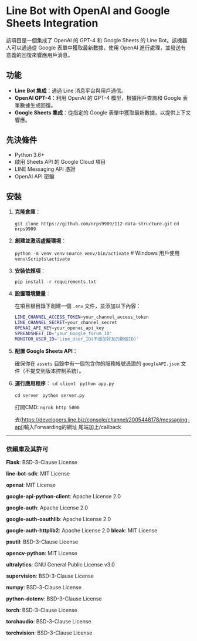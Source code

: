 # Line Bot with OpenAI and Google Sheets Integration

該項目是一個集成了 OpenAI 的 GPT-4 和 Google Sheets 的 Line Bot。該機器人可以通過從 Google 表單中獲取最新數據，使用 OpenAI 進行處理，並發送有意義的回復來響應用戶消息。

## 功能

- **Line Bot 集成**：通過 Line 消息平台與用戶通信。
- **OpenAI GPT-4**：利用 OpenAI 的 GPT-4 模型，根據用戶查詢和 Google 表單數據生成回復。
- **Google Sheets 集成**：從指定的 Google 表單中獲取最新數據，以提供上下文響應。

## 先決條件

- Python 3.6+
- 啟用 Sheets API 的 Google Cloud 項目
- LINE Messaging API 憑證
- OpenAI API 密鑰

## 安裝


1. **克隆倉庫**：

   `git clone https://github.com/nrps9909/112-data-structure.git`
   `cd nrps9909`

2. **創建並激活虛擬環境**：

   `python -m venv venv`
   `source venv/bin/activate`  # Windows 用戶使用 `venv\Scripts\activate`

3. **安裝依賴項**：

   `pip install -r requirements.txt`

4. **設置環境變量**：

   在項目根目錄下創建一個 `.env` 文件，並添加以下內容：
   ```sh
   LINE_CHANNEL_ACCESS_TOKEN=your_channel_access_token
   LINE_CHANNEL_SECRET=your_channel_secret
   OPENAI_API_KEY=your_openai_api_key
   SPREADSHEET_ID='your_Google_forum_ID'
   MONITOR_USER_ID='Line_User_ID(不是加好友的那個ID)'
   ```
5. **配置 Google Sheets API**：

   確保你在 `assets` 目錄中有一個包含你的服務帳號憑證的 `googleAPI.json` 文件（不提交到版本控制系統）。

6. **運行應用程序**：
   `cd client `
   `python app.py`

   `cd server `
   `python server.py`

   打開CMD:
   `ngrok http 5000`

   去(https://developers.line.biz/console/channel/2005448178/messaging-api)輸入Forwarding的網址 尾端加上/callback


---

### 依賴庫及其許可

**Flask**: BSD-3-Clause License

**line-bot-sdk**: MIT License

**openai**: MIT License

**google-api-python-client**: Apache License 2.0

**google-auth**: Apache License 2.0

**google-auth-oauthlib**: Apache License 2.0

**google-auth-httplib2**: Apache License 2.0
**bleak**: MIT License

**psutil**: BSD-3-Clause License

**opencv-python**: MIT License

**ultralytics**: GNU General Public License v3.0

**supervision**: BSD-3-Clause License

**numpy**: BSD-3-Clause License

**python-dotenv**: BSD-3-Clause License

**torch**: BSD-3-Clause License

**torchaudio**: BSD-3-Clause License

**torchvision**: BSD-3-Clause License


